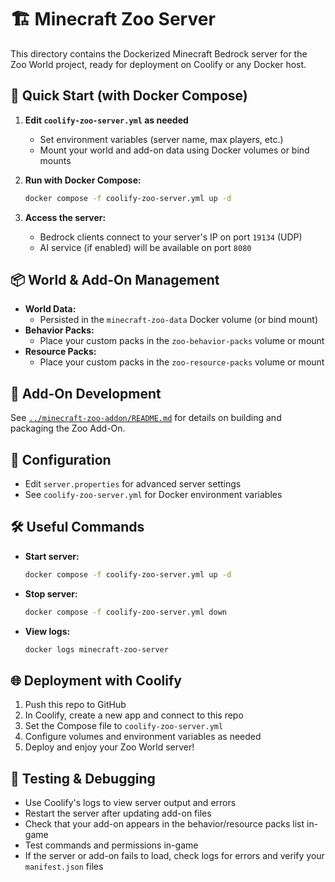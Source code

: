 # 🏗️ Minecraft Zoo Server

This directory contains the Dockerized Minecraft Bedrock server for the Zoo World project, ready for deployment on Coolify or any Docker host.

## 🚀 Quick Start (with Docker Compose)

1. **Edit `coolify-zoo-server.yml` as needed**
   - Set environment variables (server name, max players, etc.)
   - Mount your world and add-on data using Docker volumes or bind mounts

2. **Run with Docker Compose:**
   ```sh
   docker compose -f coolify-zoo-server.yml up -d
   ```

3. **Access the server:**
   - Bedrock clients connect to your server's IP on port `19134` (UDP)
   - AI service (if enabled) will be available on port `8080`

## 📦 World & Add-On Management

- **World Data:**
  - Persisted in the `minecraft-zoo-data` Docker volume (or bind mount)
- **Behavior Packs:**
  - Place your custom packs in the `zoo-behavior-packs` volume or mount
- **Resource Packs:**
  - Place your custom packs in the `zoo-resource-packs` volume or mount

## 🧩 Add-On Development

See [`../minecraft-zoo-addon/README.md`](../minecraft-zoo-addon/README.md) for details on building and packaging the Zoo Add-On.

## 📝 Configuration

- Edit `server.properties` for advanced server settings
- See `coolify-zoo-server.yml` for Docker environment variables

## 🛠️ Useful Commands

- **Start server:**
  ```sh
  docker compose -f coolify-zoo-server.yml up -d
  ```
- **Stop server:**
  ```sh
  docker compose -f coolify-zoo-server.yml down
  ```
- **View logs:**
  ```sh
  docker logs minecraft-zoo-server
  ```

## 🌐 Deployment with Coolify

1. Push this repo to GitHub
2. In Coolify, create a new app and connect to this repo
3. Set the Compose file to `coolify-zoo-server.yml`
4. Configure volumes and environment variables as needed
5. Deploy and enjoy your Zoo World server!

## 🧪 Testing & Debugging

- Use Coolify's logs to view server output and errors
- Restart the server after updating add-on files
- Check that your add-on appears in the behavior/resource packs list in-game
- Test commands and permissions in-game
- If the server or add-on fails to load, check logs for errors and verify your `manifest.json` files 